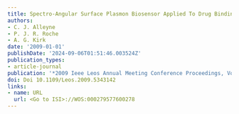 ```yaml
---
title: Spectro-Angular Surface Plasmon Biosensor Applied To Drug Binding Assays
authors:
- C. J. Alleyne
- P. J. R. Roche
- A. G. Kirk
date: '2009-01-01'
publishDate: '2024-09-06T01:51:46.003524Z'
publication_types:
- article-journal
publication: '*2009 Ieee Leos Annual Meeting Conference Proceedings, Vols 1and 2*'
doi: Doi 10.1109/Leos.2009.5343142
links:
- name: URL
  url: <Go to ISI>://WOS:000279577600278
---
```

